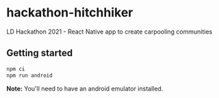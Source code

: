 # hackathon-hitchhiker
LD Hackathon 2021 - React Native app to create carpooling communities

## Getting started

```bash
npm ci
npm run android
```

**Note:** You'll need to have an android emulator installed.